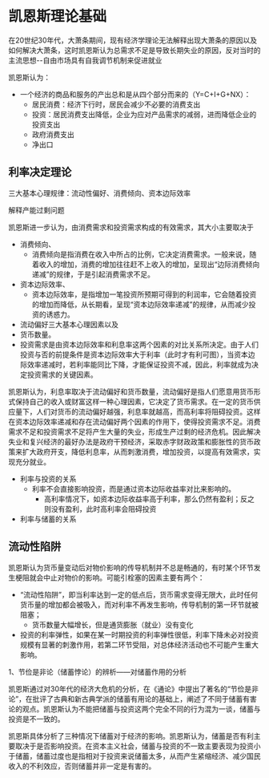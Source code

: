 # 凯恩斯理论基础

在20世纪30年代，大萧条期间，现有经济学理论无法解释出现大萧条的原因以及如何解决大萧条，这时凯恩斯认为总需求不足是导致长期失业的原因，反对当时的主流思想--自由市场具有自我调节机制来促进就业

凯恩斯认为：

- 一个经济的商品和服务的产出总和是从四个部分而来的（Y=C+I+G+NX）：
  - 居民消费：经济下行时，居民会减少不必要的消费支出
  - 投资：居民消费支出降低，企业为应对产品需求的减弱，进而降低企业的投资支出
  - 政府消费支出
  - 净出口

## 利率决定理论

三大基本心理规律：流动性偏好、消费倾向、资本边际效率

解释产能过剩问题

凯恩斯进一步认为，由消费需求和投资需求构成的有效需求，其大小主要取决于

- 消费倾向、
  - 消费倾向是指消费在收入中所占的比例，它决定消费需求。一般来说，随着收入的增加，消费的增加往往赶不上收入的增加，呈现出“边际消费倾向递减”的规律，于是引起消费需求不足。
- 资本边际效率、
  - 资本边际效率，是指增加一笔投资所预期可得到的利润率，它会随着投资的增加而降低，从长期看，呈现“资本边际效率递减”的规律，从而减少投资的诱惑力。
- 流动偏好三大基本心理因素以及
- 货币数量。
- 投资需求是由资本边际效率和利息率这两个因素的对比关系所决定。由于人们投资与否的前提条件是资本边际效率大于利率（此时才有利可图），当资本边际效率递减时，若利率能同比下降，才能保证投资不减，因此，利率就成为决定投资需求的关键因素。

凯恩斯认为，利息率取决于流动偏好和货币数量，流动偏好是指人们愿意用货币形式保持自己的收入或财富这样一种心理因素，它决定了货币需求。在一定的货币供应量下，人们对货币的流动偏好越强，利息率就越高，而高利率将阻碍投资。这样在资本边际效率递减和存在流动偏好两个因素的作用下，使得投资需求不足。消费需求不足和投资需求不足将产生大量的失业，形成生产过剩的经济危机。因此解决失业和复兴经济的最好办法是政府干预经济，采取赤字财政政策和膨胀性的货币政策来扩大政府开支，降低利息率，从而刺激消费，增加投资，以提高有效需求，实现充分就业。

- 利率与投资的关系
  - 利率不会直接影响投资，而是通过资本边际收益率对比来影响的。
    - 高利率情况下，如资本边际收益率高于利率，那么仍然有盈利；反之则没有盈利，此时高利率会阻碍投资
- 利率与储蓄的关系

## 流动性陷阱

凯恩斯认为货币量变动后对物价影响的传导机制并不总是畅通的，有时某个环节发生梗阻就会中止对物价的影响。可能引栓塞的因素主要有两个：

- “流动性陷阱”，即当利率达到一定的低点后，货币需求变得无限大，此时任何货币量的增加都会被吸入，而对利率不再发生影响，传导机制的第一环节就被阻塞；
  - 货币数量大幅增长，但是通货膨胀（就业）没有变化
- 投资的利率弹性，如果在某一时期投资的利率弹性很低，利率下降未必对投资规模有显著的刺激作用，若第二环节受阻，对总体经济活动也不可能产生重大影响。

1、节俭是非论（储蓄悖论）的辨析——对储蓄作用的分析

凯恩斯通过对30年代的经济大危机的分析，在《通论》中提出了著名的“节俭是非论”，在批评了古典和新古典学派的储蓄有用论的基础上，阐述了不同于储蓄有害论的观点。凯恩斯认为不能把储蓄与投资这两个完全不同的行为混为一谈，储蓄与投资是不一致的。

凯恩斯具体分析了三种情况下储蓄对于经济的影响。凯恩斯认为，储蓄是否有利主要取决于是否影响投资。在资本主义社会，储蓄与投资的不一致主要表现为投资小于储蓄，储蓄过度也是指相对于投资来说储蓄太多，从而产生紧缩经济、减少国民收入的不利效应，否则储蓄并非一定是有害的。
